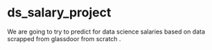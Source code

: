 # ds_salary_project
We are going to try to predict for data science salaries based on data scrapped from glassdoor from scratch .
